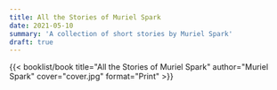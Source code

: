 ```yaml
---
title: All the Stories of Muriel Spark
date: 2021-05-10
summary: 'A collection of short stories by Muriel Spark'
draft: true
---
```


{{< booklist/book
title="All the Stories of Muriel Spark"
author="Muriel Spark"
cover="cover.jpg"
format="Print" >}}
